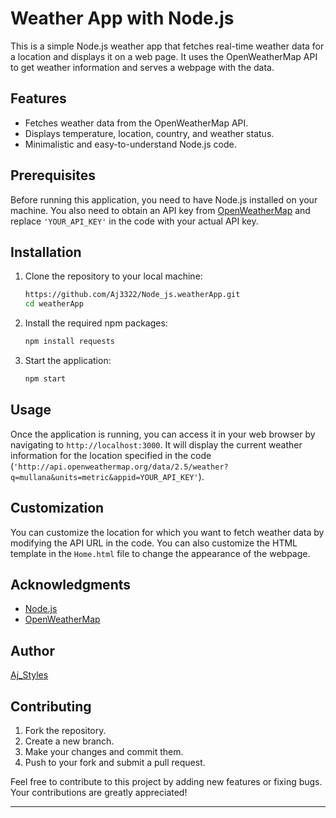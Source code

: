 # Weather App with Node.js

This is a simple Node.js weather app that fetches real-time weather data for a location and displays it on a web page. It uses the OpenWeatherMap API to get weather information and serves a webpage with the data.

## Features

- Fetches weather data from the OpenWeatherMap API.
- Displays temperature, location, country, and weather status.
- Minimalistic and easy-to-understand Node.js code.

## Prerequisites

Before running this application, you need to have Node.js installed on your machine. You also need to obtain an API key from [OpenWeatherMap](https://openweathermap.org/) and replace `'YOUR_API_KEY'` in the code with your actual API key.

## Installation

1. Clone the repository to your local machine:

   ```bash
   https://github.com/Aj3322/Node_js.weatherApp.git
   cd weatherApp
   ```

2. Install the required npm packages:

   ```bash
   npm install requests 
   ```

3. Start the application:

   ```bash
   npm start
   ```

## Usage

Once the application is running, you can access it in your web browser by navigating to `http://localhost:3000`. It will display the current weather information for the location specified in the code (`'http://api.openweathermap.org/data/2.5/weather?q=mullana&units=metric&appid=YOUR_API_KEY'`).

## Customization

You can customize the location for which you want to fetch weather data by modifying the API URL in the code. You can also customize the HTML template in the `Home.html` file to change the appearance of the webpage.

## Acknowledgments

- [Node.js](https://nodejs.org/)
- [OpenWeatherMap](https://openweathermap.org/)

## Author

[Aj_Styles](https://github.com/Aj3322)

## Contributing

1. Fork the repository.
2. Create a new branch.
3. Make your changes and commit them.
4. Push to your fork and submit a pull request.

Feel free to contribute to this project by adding new features or fixing bugs. Your contributions are greatly appreciated!

---
